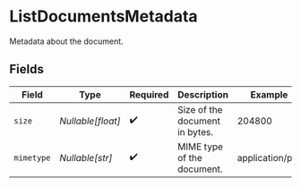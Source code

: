 # ListDocumentsMetadata

Metadata about the document.


## Fields

| Field                          | Type                           | Required                       | Description                    | Example                        |
| ------------------------------ | ------------------------------ | ------------------------------ | ------------------------------ | ------------------------------ |
| `size`                         | *Nullable[float]*              | :heavy_check_mark:             | Size of the document in bytes. | 204800                         |
| `mimetype`                     | *Nullable[str]*                | :heavy_check_mark:             | MIME type of the document.     | application/pdf                |